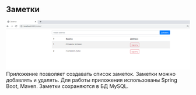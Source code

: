 ## Заметки

![img.png](img.png)
Приложение позволяет создавать список заметок. Заметки можно добавлять и удалять.
Для работы приложения использованы Spring Boot, Maven.
Заметки сохраняются в БД MySQL.

